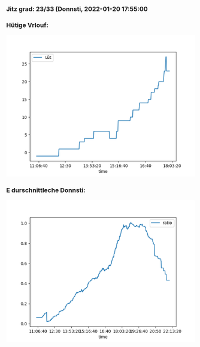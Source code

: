 ### Jitz grad: 23/33 (Donnsti, 2022-01-20 17:55:00

### Hütige Vrlouf:
![Graph](Today.png)

### E durschnittleche Donnsti:
![Graph](Donnsti.png)